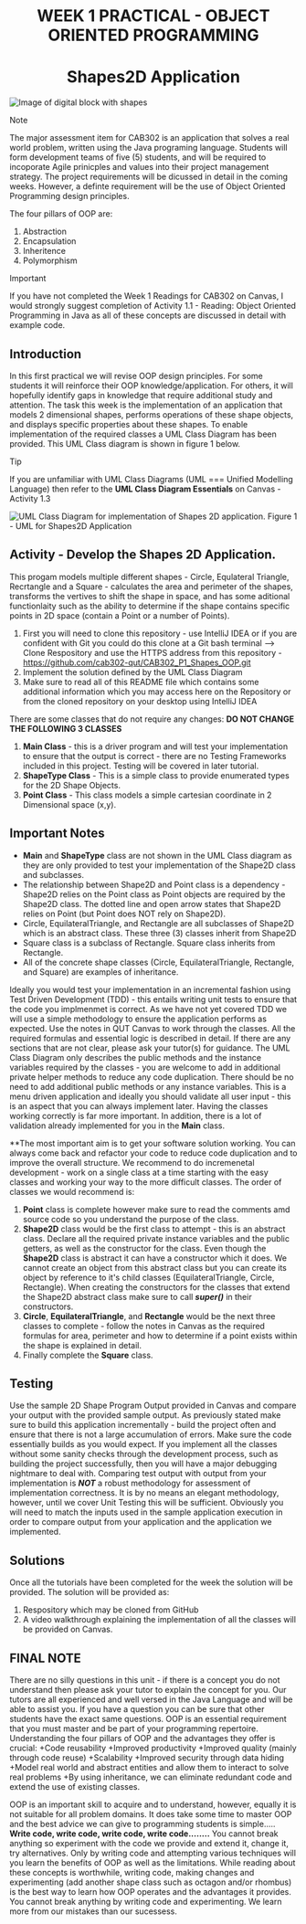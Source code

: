 <h1 align="center">WEEK 1 PRACTICAL - OBJECT ORIENTED PROGRAMMING</h1>

<h1 align="center">Shapes2D Application</h1>

![Image of digital block with shapes](/images/AdobeStock_1169291855.jpeg)

> [!NOTE]
> The major assessment item for CAB302 is an application that solves a real world problem, written using the Java programing language. Students will form development teams of five (5) students, and will be required to incoporate Agile prinicples and values into their project management strategy. The project requirements will be dicussed in detail in the coming weeks. However, a definte requirement will be the use of Object Oriented Programming design principles.

The four pillars of OOP are:
1. Abstraction
2. Encapsulation
3. Inheritence
4. Polymorphism
  
> [!IMPORTANT]
> If you have not completed the Week 1 Readings for CAB302 on Canvas, I would strongly suggest completion of Activity 1.1 - Reading: Object Oriented Programming in Java as all of these concepts are discussed in detail with example code.<br/>

## Introduction
In this first practical we will revise OOP design principles. For some students it will reinforce their OOP knowledge/application. For others, it will hopefully identify gaps in knowledge that require additional study and attention.
The task this week is the implementation of an application that models 2 dimensional shapes, performs operations of these shape objects, and displays specific properties about these shapes. To enable implementation of the required classes a UML Class Diagram has been provided. This UML Class diagram is shown in figure 1 below. 

> [!TIP]
> If you are unfamiliar with UML Class Diagrams (UML === Unified Modelling Language) then refer to the **UML Class Diagram Essentials** on Canvas - Activity 1.3

![UML Class Diagram for implementation of Shapes 2D application.](/images/UML_Class_Diagram_shapes2D.png)
Figure 1 - UML for Shapes2D Application  

## Activity - Develop the Shapes 2D Application.
This progam models multiple different shapes - Circle, Equlateral Triangle, Recrtangle and a Square - calculates the area and perimeter of the shapes, transforms the vertives to shift the shape in space, and has some aditional functionlaity such as the ability to determine if the shape contains specific points in 2D space (contain a Point or a number of Points).
1. First you will need to clone this repository - use IntelliJ IDEA or if you are confident with Git you could do this clone at a Git bash terminal --> Clone Respository and use the HTTPS address from this repository - https://github.com/cab302-qut/CAB302_P1_Shapes_OOP.git
2. Implement the solution defined by the UML Class Diagram
3. Make sure to read all of this README file which contains some additional information which you may access here on the Repository or from the cloned repository on your desktop using IntelliJ IDEA

There are some classes that do not require any changes: **DO NOT CHANGE THE FOLLOWING 3 CLASSES**
1. **Main Class** - this is a driver program and will test your implementation to ensure that the output is correct - there are no Testing Frameworks included in this project. Testing will be covered in later tutorial.
2. **ShapeType Class** - This is a simple class to provide enumerated types for the 2D Shape Objects.
3. **Point Class** - This class models a simple cartesian coordinate in 2 Dimensional space (x,y).

## Important Notes
+ **Main** and **ShapeType** class are not shown in the UML Class diagram as they are only provided to test your implementation of the Shape2D class and subclasses.
+  The relationship between Shape2D and Point class is a dependency - Shape2D relies on the Point class as Point objects are required by the Shape2D class. The dotted line and open arrow states that Shape2D relies on Point (but Point does NOT rely on Shape2D).
+ Circle, EquilateralTriangle, and Rectangle are all subclasses of Shape2D which is an abstract class. These three (3) classes inherit from Shape2D
+ Square class is a subclass of Rectangle. Square class inherits from Rectangle.
+ All of the concrete shape classes (Circle, EquilateralTriangle, Rectangle, and Square) are examples of inheritance.

Ideally you would test your implementation in an incremental fashion using Test Driven Development (TDD) - this entails writing unit tests to ensure that the code you implmenmet is correct. As we have not yet covered TDD we will use a simple methodology to ensure the application performs as expected. Use the notes in QUT Canvas to work through the classes. All the required formulas and essential logic is described in detail. If there are any sections that are not clear, please ask your tutor(s) for guidance. 
The UML Class Diagram only describes the public methods and the instance variables required by the classes - you are welcome to add in additional private helper methods to reduce any code duplication. There should be no need to add additional public methods or any instance variables. 
This is a menu driven application and ideally you should validate all user input - this is an aspect that you can always implement later. Having the classes working correctly is far more important. In addition, there is a lot of validation already implemented for you in the **Main** class.

**The most important aim is to get your software solution working. You can always come back and refactor your code to reduce code duplication and to improve the overall structure. We recommend to do incremenetal development - work on a single class at a time starting with the easy classes and working your way to the more difficult classes. The order of classes we would recommend is:
1. **Point** class is complete however make sure to read the comments amd source code so you understand the purpose of the class.
2. **Shape2D** class would be the first class to attempt - this is an abstract class. Declare all the required private instance variables and the public getters, as well as the constructor for the class. Even though the **Shape2D** class is abstract it can have a constructor which it does. We cannot create an object from this abstract class but you can create its object by reference to it's child classes (EquilateralTriangle, Circle, Rectangle). When creating the constructors for the classes that extend the Shape2D abstract class make sure to call **_super()_** in their constructors.
3. **Circle**, **EquilateralTriangle**, and **Rectangle** would be the next three classes to complete - follow the notes in Canvas as the required formulas for area, perimeter and how to determine if a point exists within the shape is explained in detail.
4. Finally complete the **Square** class.

## Testing
Use the sample 2D Shape Program Output provided in Canvas and compare your output with the provided sample output. As previously stated make sure to build this application incrementally - build the project often and ensure that there is not a large accumulation of errors. Make sure the code essentially builds as you would expect. If you implement all the classes without some sanity checks through the development process, such as building the project successfully, then you will have a major debugging nightmare to deal with. Comparing test output with output from your implementation is **_NOT_** a robust methodology for assessment of implementation correctness. It is by no means an elegant methodology, however, until we cover Unit Testing this will be sufficient. Obviously you will need to match the inputs used in the sample application execution in order to compare output from your application and the application we implemented.

## Solutions
Once all the tutorials have been completed for the week the solution will be provided. The solution will be provided as:
1. Respository which may be cloned from GitHub
2. A video walkthrough explaining the implementation of all the classes will be provided on Canvas.

## FINAL NOTE
There are no silly questions in this unit - if there is a concept you do not understand then please ask your tutor to explain the concept for you. Our tutors are all experienced and well versed in the Java Language and will be able to assist you. If you have a question you can be sure that other students have the exact same questions. 
OOP is an essential requirement that you must master and be part of your programming repertoire. Understanding the four pillars of OOP and the advantages they offer is crucial:
+Code reusability
+Improved productivity
+Improved quality (mainly through code reuse)
+Scalability
+Improved security through data hiding
+Model real world and abstract entities and allow them to interact to solve real problems
+By using inheritance, we can eliminate redundant code and extend the use of existing classes.

OOP is an important skill to acquire and to understand, however, equally it is not suitable for all problem domains. It does take some time to master OOP and the best advice we can give to programming students is simple.....
**Write code, write code, write code, write code........** You cannot break anything so experiment with the code we provide and extend it, change it, try alternatives. Only by writing code and attempting various techniques will you learn the benefits of OOP as well as the limitations. While reading about these concepts is worthwhile, writing code, making changes and experimenting (add another shape class such as octagon and/or rhombus) is the best way to learn how OOP operates and the advantages it provides. You cannot break anything by writing code and experimenting. We learn more from our mistakes than our sucessess.
